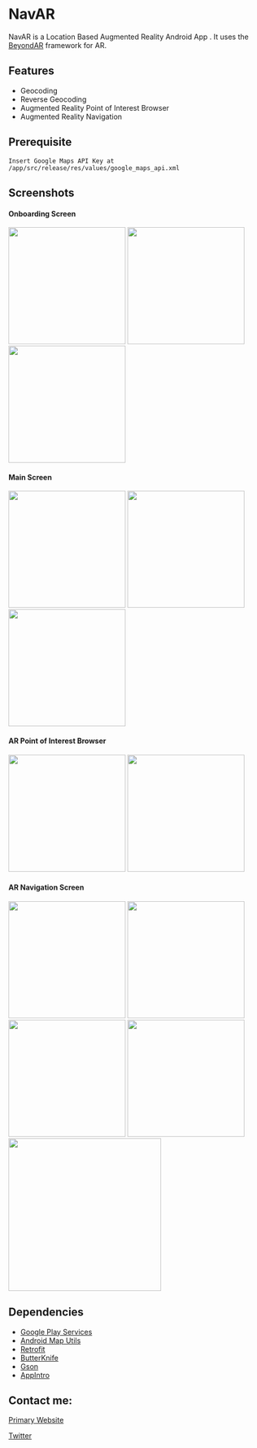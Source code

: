 # NavAR
NavAR is a Location Based Augmented Reality Android App . It uses the [BeyondAR](https://github.com/BeyondAR/beyondar) framework for AR.

## Features
* Geocoding
* Reverse Geocoding
* Augmented Reality Point of Interest Browser
* Augmented Reality Navigation

## Prerequisite
```
Insert Google Maps API Key at /app/src/release/res/values/google_maps_api.xml
```

## Screenshots

#### Onboarding Screen
<img src="screenshots/1.png" width="230"/> <img src="screenshots/7.png" width="230"/> <img src="screenshots/8.png" width="230"/>

#### Main Screen
<img src="screenshots/2.png" width="230"/> <img src="screenshots/9.png" width="230"/> <img src="screenshots/10.png" width="230"/> 

#### AR Point of Interest Browser
<img src="screenshots/5.jpg" height="230"/> <img src="screenshots/11.png" height="230"/> 

#### AR Navigation Screen
<img src="screenshots/3.png" width="230"/> <img src="screenshots/4.png" width="230"/> <img src="screenshots/12.png" width="230"/> <img src="screenshots/13.png" width="230"/> <img src="screenshots/6.jpg" height="300"/>

## Dependencies
* [Google Play Services](https://developers.google.com/android/guides/overview)
* [Android Map Utils](https://github.com/googlemaps/android-maps-utils)
* [Retrofit](https://github.com/square/retrofit)
* [ButterKnife](https://github.com/JakeWharton/butterknife) 
* [Gson](https://github.com/google/gson)
* [AppIntro](https://github.com/apl-devs/AppIntro)

## Contact me:
[Primary Website](http://Amalkrishnan.me)

[Twitter](https://twitter.com/amal_krish)
